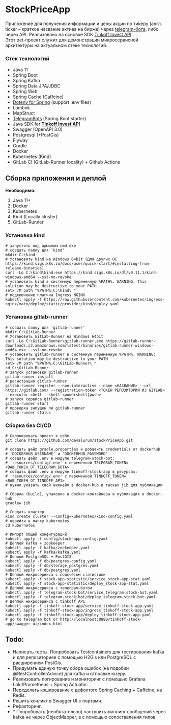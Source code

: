 # StockPriceApp

Приложение для получения информации и цены акции по ти́керу 
(англ. ticker – краткое название актива на бирже) через [telegram-бота](https://telegram.me/StocksPricesBot),
либо через API. Реализовано на основке SDK [Tinkoff Invest API](https://tinkoff.github.io/investAPI/). <br> 
Этот pet-проект служит для демонстрации микросервисной архитектуры на актуальном стеке технологий.


### Стек технологий
- Java 11
- Spring Boot
- Spring Kafka
- Spring Data JPA/JDBC
- Spring Web
- Spring Cache (Caffeine)
- [Dotenv for Spring](https://github.com/paulschwarz/spring-dotenv) (support .env files)
- Lombok
- MapStruct
- [TelegramBots](https://github.com/rubenlagus/TelegramBots/tree/master/telegrambots-spring-boot-starter) (Spring Boot starter)
- Java SDK for **[Tinkoff Invest API](https://github.com/Tinkoff/invest-api-java-sdk)**
- Swagger (OpenAPI 3.0)
- Postgresql (+PostGis)
- Flyway
- Gradle
- Docker
- Kubernetes (Kind)
- GitLab CI (GitLab-Runner locality) + Github Actions 

## Сборка приложения и деплой
**Необходимо:**
1. Java 11+
2. Docker
3. Kubernetes
4. Kind (Locally cluster)
5. GitLab-Runner

### Установка kind
```shell script
# запустить под админом cmd.exe 
# создать папку для 'kind'
mkdir C:\kind
# Установить kind на Windows 64bit (Для других ОС https://kind.sigs.k8s.io/docs/user/quick-start/#installing-from-release-binaries)
curl -Lo C:\kind\kind.exe https://kind.sigs.k8s.io/dl/v0.11.1/kind-windows-amd64 --ssl-no-revoke
# установить kind в системную переменную %PATH%. WARNING: This solution may be destructive to your PATH
setx /M path "%PATH%;C:\kind\ "
# подключение плагина Ingress NGINX
kubectl apply -f https://raw.githubusercontent.com/kubernetes/ingress-nginx/main/deploy/static/provider/kind/deploy.yaml
```

### Установка gitlab-runner
```shell script
# создать папку для 'gitlab-runner'
mkdir C:\GitLab-Runner
# Установить GitLab-Runner на Windows 64bit
curl -Lo C:\GitLab-Runner\gitlab-runner.exe https://gitlab-runner-downloads.s3.amazonaws.com/latest/binaries/gitlab-runner-windows-amd64.exe --ssl-no-revoke
# установить gitlab-runner в системную переменную %PATH%. WARNING: This solution may be destructive to your PATH
setx /M path "%PATH%;C:\GitLab-Runner\ "
cd C:\GitLab-Runner
# запуск установки gitlab-runner
gitlab-runner install
# регистрация gitlab-runner
gitlab-runner register --non-interactive --name <НАЗВАНИЕ> --url https://gitlab.com/ --registration-token <ТОКЕН РЕПОЗИТОРИЯ ИЗ GITLAB>  --executor shell --shell <powershell|pwsh>
# запуск сервиса gitlab-runner
gitlab-runner start
# проверка запущен ли gitlab-runner
gitlab-runner status
```

### Сборка без CI/CD
```shell script
# Склонировать проект к себе
git clone https://github.com/devalurum/stockPriceApp.git

# создать файл gradle.properties и добавить credentials от dockerhub
# 'DOCKERHUB_USERNAME' и 'DOCKERHUB_PASSWORD'
# создать файл .env в модуле telegram-stock-bot:
# 'resources/config/.env' с переменной TELEGRAM_TOKEN=<ВАШ_ТОКЕН_ОТ_TELEGRAM_БОТА>
# создать файл .env в модуле tinkoff-stock-app в ресурсах:
# 'resources/config/.env' с переменной TINKOFF_TOKEN=<ВАШ_ТОКЕН_ОТ_TINKOFF_API>
# нужно указать свой никнейм в docker-hub в тасках jib для публикации  

# Сборка (build), упаковка в docker-контейнеры и публикация в docker-hub
gradlew jib

# Создать кластер
kind create cluster --config=kubernetes/kind-config.yaml
# перейти в папку kubernetes
cd kubernetes

# Импорт общей конфигураций
kubectl apply -f config/stock-app-config.yaml
# Деплой kafka + zookeeper
kubectl apply -f kafka/zookeeper.yaml
kubectl apply -f kafka/kafka.yaml
# Деплой PostgreSQL + PostGIS
kubectl apply -f db/postgres-config.yaml
kubectl apply -f db/storage_postgres.yaml
kubectl apply -f db/postgres.yaml
# Деплой микросервиса с подсчётом статистики
kubectl apply -f stock-app-statistic/service_stock-app-stat.yaml
kubectl apply -f stock-app-statistic/deploy_stock-app-stat.yaml
# Деплой микросервиса с телеграм-ботом
kubectl apply -f telegram-stock-bot/service_telegram-stock-bot.yaml
kubectl apply -f telegram-stock-bot/deploy_telegram-stock-bot.yaml
# Деплой микросервиса с tinkoff API
kubectl apply -f tinkoff-stock-app/service_tinkoff-stock-app.yaml
kubectl apply -f tinkoff-stock-app/ingress_tinkoff-stock-app.yaml
kubectl apply -f tinkoff-stock-app/deploy_tinkoff-stock-app.yaml
# go to telegram bot or http://localhost:8880/tinkoff-stock-app/swagger-ui/index.html
```

## Todo:
- Написать тесты. Попробовать Testcontainers для тестирования kafka и 
для репозиториев с помощью H2Gis или PostgreSQL с расширением PostGis.
- Придумать единую точку сбора ошибок (на подобии @RestControllerAdvice) для kafka и отправке юзеру.
- Реализовать логирование и мониторинг с помощью Grafana Loki/Prometheus + Spring Actuator.
- Переделать кэширование с дефолтого Spring Caching + Caffeine, на Redis.
- Решить конликт в Swagger UI с портами.
- Рефакторинг.
- \* Попробовать (необязательно) настроить маппинг сообщений через kafka не через ObjectMapper,
а с помощью сопоставления типов.
